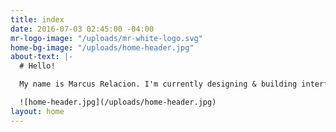 ```yaml
---
title: index
date: 2016-07-03 02:45:00 -04:00
mr-logo-image: "/uploads/mr-white-logo.svg"
home-bg-image: "/uploads/home-header.jpg"
about-text: |-
  # Hello!

  My name is Marcus Relacion. I'm currently designing & building interfaces as a Junior UI Designer at [Clarabridge](http://www.clarabridge.com/) in Reston, VA.

  ![home-header.jpg](/uploads/home-header.jpg)
layout: home
---
```



